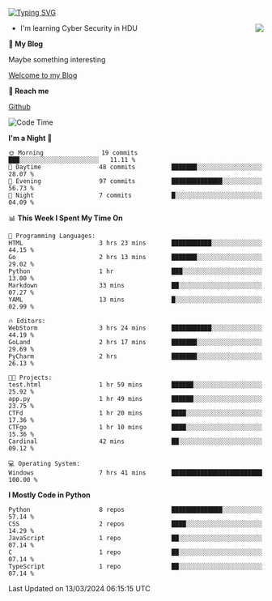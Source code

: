 [![Typing SVG](https://readme-typing-svg.herokuapp.com?font=Fira+Code&pause=1000&random=false&width=450&height=60&lines=Hello+%F0%9F%91%8B%F0%9F%8F%BB;I'm+JBNRZ)](https://git.io/typing-svg)

<a href="#">
  <img align="right" src="https://github-readme-stats.vercel.app/api?username=JBNRZ&show_icons=true&bg_color=15,f2f7fd,E0EAFC" />
</a>

- I'm learning Cyber Security in HDU

 **🌱 My Blog**

Maybe something interesting

[Welcome to my Blog](https://jbnrz.com.cn/)

 **💬 Reach me** 

[Github](https://github.com/JBNRZ)


<!--START_SECTION:waka-->
![Code Time](http://img.shields.io/badge/Code%20Time-368%20hrs%2032%20mins-blue)

**I'm a Night 🦉** 

```text
🌞 Morning                19 commits          ███░░░░░░░░░░░░░░░░░░░░░░   11.11 % 
🌆 Daytime                48 commits          ███████░░░░░░░░░░░░░░░░░░   28.07 % 
🌃 Evening                97 commits          ██████████████░░░░░░░░░░░   56.73 % 
🌙 Night                  7 commits           █░░░░░░░░░░░░░░░░░░░░░░░░   04.09 % 
```


📊 **This Week I Spent My Time On** 

```text
💬 Programming Languages: 
HTML                     3 hrs 23 mins       ███████████░░░░░░░░░░░░░░   44.15 % 
Go                       2 hrs 13 mins       ███████░░░░░░░░░░░░░░░░░░   29.02 % 
Python                   1 hr                ███░░░░░░░░░░░░░░░░░░░░░░   13.00 % 
Markdown                 33 mins             ██░░░░░░░░░░░░░░░░░░░░░░░   07.27 % 
YAML                     13 mins             █░░░░░░░░░░░░░░░░░░░░░░░░   02.99 % 

🔥 Editors: 
WebStorm                 3 hrs 24 mins       ███████████░░░░░░░░░░░░░░   44.19 % 
GoLand                   2 hrs 17 mins       ███████░░░░░░░░░░░░░░░░░░   29.69 % 
PyCharm                  2 hrs               ███████░░░░░░░░░░░░░░░░░░   26.13 % 

🐱‍💻 Projects: 
test.html                1 hr 59 mins        ██████░░░░░░░░░░░░░░░░░░░   25.92 % 
app.py                   1 hr 49 mins        ██████░░░░░░░░░░░░░░░░░░░   23.75 % 
CTFd                     1 hr 20 mins        ████░░░░░░░░░░░░░░░░░░░░░   17.36 % 
CTFgo                    1 hr 10 mins        ████░░░░░░░░░░░░░░░░░░░░░   15.36 % 
Cardinal                 42 mins             ██░░░░░░░░░░░░░░░░░░░░░░░   09.12 % 

💻 Operating System: 
Windows                  7 hrs 41 mins       █████████████████████████   100.00 % 
```

**I Mostly Code in Python** 

```text
Python                   8 repos             ██████████████░░░░░░░░░░░   57.14 % 
CSS                      2 repos             ████░░░░░░░░░░░░░░░░░░░░░   14.29 % 
JavaScript               1 repo              ██░░░░░░░░░░░░░░░░░░░░░░░   07.14 % 
C                        1 repo              ██░░░░░░░░░░░░░░░░░░░░░░░   07.14 % 
TypeScript               1 repo              ██░░░░░░░░░░░░░░░░░░░░░░░   07.14 % 
```




 Last Updated on 13/03/2024 06:15:15 UTC
<!--END_SECTION:waka-->
